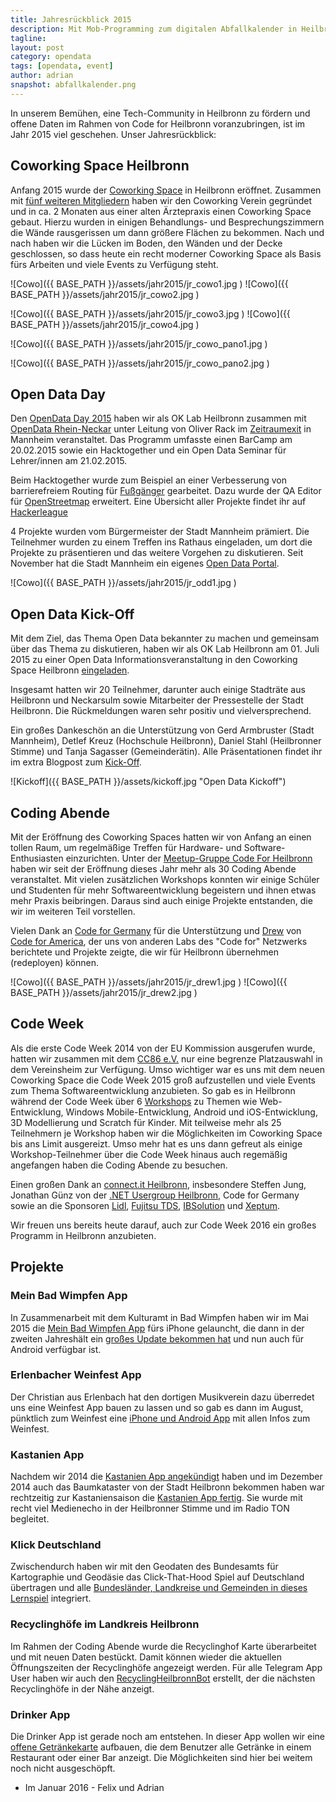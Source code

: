 ```yaml
---
title: Jahresrückblick 2015 
description: Mit Mob-Programming zum digitalen Abfallkalender in Heilbronn
tagline:
layout: post
category: opendata
tags: [opendata, event]
author: adrian
snapshot: abfallkalender.png
---
```


In unserem Bemühen, eine Tech-Community in Heilbronn zu fördern und offene Daten im Rahmen von Code 
for Heilbronn voranzubringen, ist im Jahr 2015 viel geschehen. Unser Jahresrückblick:

## Coworking Space Heilbronn

Anfang 2015 wurde der [Coworking Space](http://coworking-heilbronn.org/) in Heilbronn eröffnet. 
Zusammen mit [fünf weiteren Mitgliedern](http://coworking-heilbronn.org/team/) haben wir den Coworking 
Verein gegründet und in ca. 2 Monaten aus einer alten Ärztepraxis einen Coworking Space gebaut. Hierzu 
wurden in einigen Behandlungs- und Besprechungszimmern die Wände rausgerissen um dann größere Flächen 
zu bekommen. Nach und nach haben wir die Lücken im Boden, den Wänden und der Decke geschlossen, so 
dass heute ein recht moderner Coworking Space als Basis fürs Arbeiten und viele Events zu Verfügung steht.


![Cowo]({{ BASE_PATH }}/assets/jahr2015/jr_cowo1.jpg )
![Cowo]({{ BASE_PATH }}/assets/jahr2015/jr_cowo2.jpg )


![Cowo]({{ BASE_PATH }}/assets/jahr2015/jr_cowo3.jpg )
![Cowo]({{ BASE_PATH }}/assets/jahr2015/jr_cowo4.jpg )

![Cowo]({{ BASE_PATH }}/assets/jahr2015/jr_cowo_pano1.jpg )

![Cowo]({{ BASE_PATH }}/assets/jahr2015/jr_cowo_pano2.jpg )


## Open Data Day

Den [OpenData Day 2015](http://oddrnh15.eu/) haben wir als OK Lab Heilbronn zusammen mit 
[OpenData Rhein-Neckar](http://opendata-rheinneckar.de/) unter Leitung von Oliver Rack im [Zeitraumexit](http://www.zeitraumexit.de/) 
in Mannheim veranstaltet. Das Programm umfasste einen BarCamp am 20.02.2015 sowie ein Hacktogether und ein 
Open Data Seminar für Lehrer/innen am 21.02.2015.

Beim Hacktogether wurde zum Beispiel an einer Verbesserung von barrierefreiem Routing 
für [Fußgänger](https://www.hackerleague.org/hackathons/open-data-day-2015-mannheim/hacks/crowdcrafting-zur-verbesserung-der-routenplanung-fur-fussganger)
 gearbeitet. Dazu wurde der QA Editor für [OpenStreetmap](http://codefor.de/projekte/2015-02-21-hn-osm-editor.html) 
 erweitert. Eine Übersicht aller Projekte findet ihr auf [Hackerleague](https://www.hackerleague.org/hackathons/open-data-day-2015-mannheim/hacks) 

4 Projekte wurden vom Bürgermeister der Stadt Mannheim prämiert. Die Teilnehmer wurden zu einem Treffen ins Rathaus 
eingeladen, um dort die Projekte zu präsentieren und das weitere Vorgehen zu diskutieren. Seit November 
hat die Stadt Mannheim ein eigenes [Open Data Portal](https://www.mannheim.de/stadt-gestalten/open-data).

![Cowo]({{ BASE_PATH }}/assets/jahr2015/jr_odd1.jpg )

## Open Data Kick-Off

Mit dem Ziel, das Thema Open Data bekannter zu machen und gemeinsam über das Thema zu diskutieren, 
haben wir als OK Lab Heilbronn am 01. Juli 2015 zu einer Open Data Informationsveranstaltung in den 
Coworking Space Heilbronn [eingeladen](http://coworking-heilbronn.org/events/open-data-kickoff/).

Insgesamt hatten wir 20 Teilnehmer, darunter auch einige Stadträte aus Heilbronn und Neckarsulm sowie 
Mitarbeiter der Pressestelle der Stadt Heilbronn. Die Rückmeldungen waren sehr positiv und vielversprechend.

Ein großes Dankeschön an die Unterstützung von Gerd Armbruster (Stadt Mannheim), 
Detlef Kreuz (Hochschule Heilbronn), Daniel Stahl (Heilbronner Stimme) und Tanja Sagasser (Gemeinderätin). 
Alle Präsentationen findet ihr im extra Blogpost zum [Kick-Off](http://blog.opendatalab.de/opendata/2015/06/23/open-data-kickoff/).
 
![Kickoff]({{ BASE_PATH }}/assets/kickoff.jpg "Open Data Kickoff")

## Coding Abende

Mit der Eröffnung des Coworking Spaces hatten wir von Anfang an einen tollen Raum, um regelmäßige Treffen 
für Hardware- und Software-Enthusiasten einzurichten. Unter der [Meetup-Gruppe Code For Heilbronn]( http://www.meetup.com/codeforhn/) 
haben wir seit der Eröffnung dieses Jahr mehr als 30 Coding Abende veranstaltet.
Mit vielen zusätzlichen Workshops konnten wir einige Schüler und Studenten für mehr Softwareentwicklung 
begeistern und ihnen etwas mehr Praxis beibringen. Daraus sind auch einige Projekte entstanden, die wir 
im weiteren Teil vorstellen.


Vielen Dank an [Code for Germany](http://codefor.de/) für die Unterstützung und [Drew](http://www.codeforamerica.org/people/drew-wilson/) 
von [Code for America](http://www.codeforamerica.org/), der uns von anderen Labs des "Code for" Netzwerks 
berichtete und Projekte zeigte, die wir für Heilbronn übernehmen (redeployen) können. 

![Cowo]({{ BASE_PATH }}/assets/jahr2015/jr_drew1.jpg )
![Cowo]({{ BASE_PATH }}/assets/jahr2015/jr_drew2.jpg )

## Code Week

Als die erste Code Week 2014 von der EU Kommission ausgerufen wurde, hatten wir zusammen mit 
dem [CC86 e.V.](http://www.cc86.org/) nur eine begrenze Platzauswahl in dem Vereinsheim zur Verfügung. 
Umso wichtiger war es uns mit dem neuen Coworking Space die Code Week 2015 groß aufzustellen und viele 
Events zum Thema Softwareentwicklung anzubieten. So gab es in Heilbronn während der Code Week 
über 6 [Workshops](http://coworking-heilbronn.org/code-week/) zu Themen wie Web-Entwicklung, 
Windows Mobile-Entwicklung, Android und iOS-Entwicklung, 3D Modellierung und Scratch für Kinder. 
Mit teilweise mehr als 25 Teilnehmern je Workshop haben wir die Möglichkeiten im Coworking Space bis 
ans Limit ausgereizt. Umso mehr hat es uns dann gefreut als einige Workshop-Teilnehmer über die 
Code Week hinaus auch regemäßig angefangen haben die Coding Abende zu besuchen.

Einen großen Dank an [connect.it Heilbronn](http://connect-it.hn/), insbesondere Steffen Jung, 
Jonathan Günz von der [.NET Usergroup Heilbronn](http://hn-dotnet.de/), Code for Germany sowie an die 
Sponsoren [Lidl](http://www.it-bei-lidl.com/), [Fujitsu TDS](http://tds.fujitsu.com/), 
[IBSolution](http://ibsolution.de/) und [Xeptum](http://www.xeptum.com/). 

Wir freuen uns bereits heute darauf, auch zur Code Week 2016 ein großes Programm in Heilbronn anzubieten.


## Projekte

### Mein Bad Wimpfen App
In Zusammenarbeit mit dem Kulturamt in Bad Wimpfen haben wir im Mai 2015 die 
[Mein Bad Wimpfen App](http://blog.opendatalab.de/opendata/2015/04/29/bad-wimpfen-app/) fürs iPhone gelauncht, 
die dann in der zweiten Jahreshält ein [großes Update bekommen hat](http://grundid.de/2015/11/23/mein-bad-wimpfen-app-update/) 
und nun auch für Android verfügbar ist.

### Erlenbacher Weinfest App
Der Christian aus Erlenbach hat den dortigen Musikverein dazu überredet uns eine Weinfest App bauen zu 
lassen und so gab es dann im August, pünktlich zum Weinfest eine [iPhone und Android App](http://blog.opendatalab.de/apps/2015/07/23/erlenbacher-weinfest-app-und-updates/) 
mit allen Infos zum Weinfest. 

### Kastanien App
Nachdem wir 2014 die [Kastanien App angekündigt](http://blog.opendatalab.de/opendata/2014/11/19/kastanien-app-mit-baumkataster/) 
haben und im Dezember 2014 auch das Baumkataster von der Stadt Heilbronn bekommen haben war rechtzeitig 
zur Kastaniensaison die [Kastanien App fertig](http://grundid.de/2015/09/04/kastanien-app-heilbronn/). 
Sie wurde mit recht viel Medienecho in der Heilbronner Stimme und im Radio TON begleitet.

### Klick Deutschland
Zwischendurch haben wir mit den Geodaten des Bundesamts für Kartographie und Geodäsie das 
Click-That-Hood Spiel auf Deutschland übertragen und alle [Bundesländer, Landkreise und Gemeinden 
in dieses Lernspiel](http://klickde.opendatalab.de/) integriert. 

### Recyclinghöfe im Landkreis Heilbronn
Im Rahmen der Coding Abende wurde die Recyclinghof Karte überarbeitet und mit neuen Daten bestückt. 
Damit können wieder die aktuellen Öffnungszeiten der Recyclinghöfe angezeigt werden. Für alle 
Telegram App User haben wir auch den [RecyclingHeilbronnBot](https://telegram.me/RecyclingHeilbronnBot) erstellt, 
der die nächsten Recyclinghöfe in der Nähe anzeigt.

### Drinker App
Die Drinker App ist gerade noch am entstehen. In dieser App wollen wir eine 
[offene Getränkekarte](http://grundid.de/2016/01/18/drinker-app-offene-getraenkekarte/) aufbauen, 
die dem Benutzer alle Getränke in einem Restaurant oder einer Bar anzeigt. Die Möglichkeiten 
sind hier bei weitem noch nicht ausgeschöpft. 

- Im Januar 2016 - Felix und Adrian 
